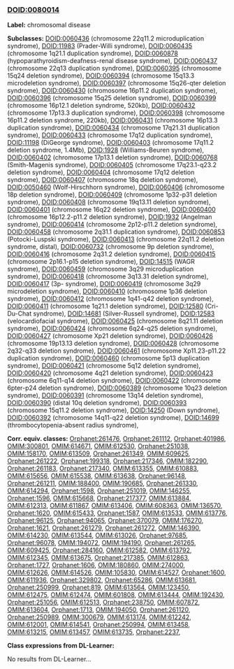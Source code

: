 
### [DOID:0080014](http://purl.obolibrary.org/obo/DOID_0080014)
**Label:** chromosomal disease

**Subclasses:** [DOID:0060436](http://purl.obolibrary.org/obo/DOID_0060436) (chromosome 22q11.2 microduplication syndrome), [DOID:11983](http://purl.obolibrary.org/obo/DOID_11983) (Prader-Willi syndrome), [DOID:0060435](http://purl.obolibrary.org/obo/DOID_0060435) (chromosome 1q21.1 duplication syndrome), [DOID:0060878](http://purl.obolibrary.org/obo/DOID_0060878) (hypoparathyroidism-deafness-renal disease syndrome), [DOID:0060437](http://purl.obolibrary.org/obo/DOID_0060437) (chromosome 22q13 duplication syndrome), [DOID:0060395](http://purl.obolibrary.org/obo/DOID_0060395) (chromosome 15q24 deletion syndrome), [DOID:0060394](http://purl.obolibrary.org/obo/DOID_0060394) (chromosome 15q13.3 microdeletion syndrome), [DOID:0060397](http://purl.obolibrary.org/obo/DOID_0060397) (chromosome 15q26-qter deletion syndrome), [DOID:0060430](http://purl.obolibrary.org/obo/DOID_0060430) (chromosome 16p11.2 duplication syndrome), [DOID:0060396](http://purl.obolibrary.org/obo/DOID_0060396) (chromosome 15q25 deletion syndrome), [DOID:0060399](http://purl.obolibrary.org/obo/DOID_0060399) (chromosome 16p12.1 deletion syndrome, 520kb), [DOID:0060432](http://purl.obolibrary.org/obo/DOID_0060432) (chromosome 17p13.3 duplication syndrome), [DOID:0060398](http://purl.obolibrary.org/obo/DOID_0060398) (chromosome 16p11.2 deletion syndrome, 220kb), [DOID:0060431](http://purl.obolibrary.org/obo/DOID_0060431) (chromosome 16p13.3 duplication syndrome), [DOID:0060434](http://purl.obolibrary.org/obo/DOID_0060434) (chromosome 17q21.31 duplication syndrome), [DOID:0060433](http://purl.obolibrary.org/obo/DOID_0060433) (chromosome 17q12 duplication syndrome), [DOID:11198](http://purl.obolibrary.org/obo/DOID_11198) (DiGeorge syndrome), [DOID:0060403](http://purl.obolibrary.org/obo/DOID_0060403) (chromosome 17q11.2 deletion syndrome, 1.4Mb), [DOID:1928](http://purl.obolibrary.org/obo/DOID_1928) (Williams-Beuren syndrome), [DOID:0060402](http://purl.obolibrary.org/obo/DOID_0060402) (chromosome 17p13.1 deletion syndrome), [DOID:0060768](http://purl.obolibrary.org/obo/DOID_0060768) (Smith-Magenis syndrome), [DOID:0060405](http://purl.obolibrary.org/obo/DOID_0060405) (chromosome 17q23.1-q23.2 deletion syndrome), [DOID:0060404](http://purl.obolibrary.org/obo/DOID_0060404) (chromosome 17q12 deletion syndrome), [DOID:0060407](http://purl.obolibrary.org/obo/DOID_0060407) (chromosome 18q deletion syndrome), [DOID:0050460](http://purl.obolibrary.org/obo/DOID_0050460) (Wolf-Hirschhorn syndrome), [DOID:0060406](http://purl.obolibrary.org/obo/DOID_0060406) (chromosome 18p deletion syndrome), [DOID:0060409](http://purl.obolibrary.org/obo/DOID_0060409) (chromosome 1p32-p31 deletion syndrome), [DOID:0060408](http://purl.obolibrary.org/obo/DOID_0060408) (chromosome 19q13.11 deletion syndrome), [DOID:0060401](http://purl.obolibrary.org/obo/DOID_0060401) (chromosome 16q22 deletion syndrome), [DOID:0060400](http://purl.obolibrary.org/obo/DOID_0060400) (chromosome 16p12.2-p11.2 deletion syndrome), [DOID:1932](http://purl.obolibrary.org/obo/DOID_1932) (Angelman syndrome), [DOID:0060414](http://purl.obolibrary.org/obo/DOID_0060414) (chromosome 2p12-p11.2 deletion syndrome), [DOID:0060458](http://purl.obolibrary.org/obo/DOID_0060458) (chromosome 2q31.1 duplication syndrome), [DOID:0060853](http://purl.obolibrary.org/obo/DOID_0060853) (Potocki-Luspski syndrome), [DOID:0060413](http://purl.obolibrary.org/obo/DOID_0060413) (chromosome 22q11.2 deletion syndrome, distal), [DOID:0060732](http://purl.obolibrary.org/obo/DOID_0060732) (chromosome 9p deletion syndrome), [DOID:0060416](http://purl.obolibrary.org/obo/DOID_0060416) (chromosome 2q31.2 deletion syndrome), [DOID:0060415](http://purl.obolibrary.org/obo/DOID_0060415) (chromosome 2p16.1-p15 deletion syndrome), [DOID:14515](http://purl.obolibrary.org/obo/DOID_14515) (WAGR syndrome), [DOID:0060459](http://purl.obolibrary.org/obo/DOID_0060459) (chromosome 3q29 microduplication syndrome), [DOID:0060418](http://purl.obolibrary.org/obo/DOID_0060418) (chromosome 3q13.31 deletion syndrome), [DOID:0060417](http://purl.obolibrary.org/obo/DOID_0060417) (3p- syndrome), [DOID:0060419](http://purl.obolibrary.org/obo/DOID_0060419) (chromosome 3q29 microdeletion syndrome), [DOID:0060410](http://purl.obolibrary.org/obo/DOID_0060410) (chromosome 1p36 deletion syndrome), [DOID:0060412](http://purl.obolibrary.org/obo/DOID_0060412) (chromosome 1q41-q42 deletion syndrome), [DOID:0060411](http://purl.obolibrary.org/obo/DOID_0060411) (chromosome 1q21.1 deletion syndrome), [DOID:12580](http://purl.obolibrary.org/obo/DOID_12580) (Cri-Du-Chat syndrome), [DOID:14681](http://purl.obolibrary.org/obo/DOID_14681) (Silver-Russell syndrome), [DOID:12583](http://purl.obolibrary.org/obo/DOID_12583) (velocardiofacial syndrome), [DOID:0060425](http://purl.obolibrary.org/obo/DOID_0060425) (chromosome 8q21.11 deletion syndrome), [DOID:0060424](http://purl.obolibrary.org/obo/DOID_0060424) (chromosome 6q24-q25 deletion syndrome), [DOID:0060427](http://purl.obolibrary.org/obo/DOID_0060427) (chromosome Xp21 deletion syndrome), [DOID:0060426](http://purl.obolibrary.org/obo/DOID_0060426) (chromosome 19p13.13 deletion syndrome), [DOID:0060428](http://purl.obolibrary.org/obo/DOID_0060428) (chromosome 2q32-q33 deletion syndrome), [DOID:0060461](http://purl.obolibrary.org/obo/DOID_0060461) (chromosome Xp11.23-p11.22 duplication syndrome), [DOID:0060460](http://purl.obolibrary.org/obo/DOID_0060460) (chromosome 5p13 duplication syndrome), [DOID:0060421](http://purl.obolibrary.org/obo/DOID_0060421) (chromosome 5q12 deletion syndrome), [DOID:0060420](http://purl.obolibrary.org/obo/DOID_0060420) (chromosome 4q21 deletion syndrome), [DOID:0060423](http://purl.obolibrary.org/obo/DOID_0060423) (chromosome 6q11-q14 deletion syndrome), [DOID:0060422](http://purl.obolibrary.org/obo/DOID_0060422) (chromosome 6pter-p24 deletion syndrome), [DOID:0060389](http://purl.obolibrary.org/obo/DOID_0060389) (chromosome 10q23 deletion syndrome), [DOID:0060391](http://purl.obolibrary.org/obo/DOID_0060391) (chromosome 13q14 deletion syndrome), [DOID:0060390](http://purl.obolibrary.org/obo/DOID_0060390) (distal 10q deletion syndrome), [DOID:0060393](http://purl.obolibrary.org/obo/DOID_0060393) (chromosome 15q11.2 deletion syndrome), [DOID:14250](http://purl.obolibrary.org/obo/DOID_14250) (Down syndrome), [DOID:0060392](http://purl.obolibrary.org/obo/DOID_0060392) (chromosome 14q11-q22 deletion syndrome), [DOID:14699](http://purl.obolibrary.org/obo/DOID_14699) (thrombocytopenia-absent radius syndrome), 

**Corr. equiv. classes:** [Orphanet:261476](http://www.orpha.net/ORDO/Orphanet_261476), [Orphanet:261112](http://www.orpha.net/ORDO/Orphanet_261112), [Orphanet:401986](http://www.orpha.net/ORDO/Orphanet_401986), [OMIM:300801](http://purl.obolibrary.org/obo/OMIM_300801), [OMIM:614671](http://purl.obolibrary.org/obo/OMIM_614671), [OMIM:612530](http://purl.obolibrary.org/obo/OMIM_612530), [Orphanet:251038](http://www.orpha.net/ORDO/Orphanet_251038), [OMIM:158170](http://purl.obolibrary.org/obo/OMIM_158170), [OMIM:613509](http://purl.obolibrary.org/obo/OMIM_613509), [Orphanet:261349](http://www.orpha.net/ORDO/Orphanet_261349), [OMIM:609625](http://purl.obolibrary.org/obo/OMIM_609625), [Orphanet:261222](http://www.orpha.net/ORDO/Orphanet_261222), [Orphanet:199318](http://www.orpha.net/ORDO/Orphanet_199318), [Orphanet:217346](http://www.orpha.net/ORDO/Orphanet_217346), [OMIM:182290](http://purl.obolibrary.org/obo/OMIM_182290), [Orphanet:261183](http://www.orpha.net/ORDO/Orphanet_261183), [Orphanet:217340](http://www.orpha.net/ORDO/Orphanet_217340), [OMIM:613355](http://purl.obolibrary.org/obo/OMIM_613355), [OMIM:610883](http://purl.obolibrary.org/obo/OMIM_610883), [OMIM:615656](http://purl.obolibrary.org/obo/OMIM_615656), [OMIM:615538](http://purl.obolibrary.org/obo/OMIM_615538), [OMIM:613638](http://purl.obolibrary.org/obo/OMIM_613638), [Orphanet:96148](http://www.orpha.net/ORDO/Orphanet_96148), [Orphanet:261211](http://www.orpha.net/ORDO/Orphanet_261211), [OMIM:188400](http://purl.obolibrary.org/obo/OMIM_188400), [OMIM:190685](http://purl.obolibrary.org/obo/OMIM_190685), [Orphanet:261330](http://www.orpha.net/ORDO/Orphanet_261330), [OMIM:614294](http://purl.obolibrary.org/obo/OMIM_614294), [Orphanet:1598](http://www.orpha.net/ORDO/Orphanet_1598), [Orphanet:251019](http://www.orpha.net/ORDO/Orphanet_251019), [OMIM:146255](http://purl.obolibrary.org/obo/OMIM_146255), [Orphanet:1596](http://www.orpha.net/ORDO/Orphanet_1596), [OMIM:615668](http://purl.obolibrary.org/obo/OMIM_615668), [Orphanet:217377](http://www.orpha.net/ORDO/Orphanet_217377), [OMIM:613884](http://purl.obolibrary.org/obo/OMIM_613884), [OMIM:612313](http://purl.obolibrary.org/obo/OMIM_612313), [OMIM:611867](http://purl.obolibrary.org/obo/OMIM_611867), [OMIM:613406](http://purl.obolibrary.org/obo/OMIM_613406), [OMIM:608363](http://purl.obolibrary.org/obo/OMIM_608363), [OMIM:136570](http://purl.obolibrary.org/obo/OMIM_136570), [Orphanet:1620](http://www.orpha.net/ORDO/Orphanet_1620), [OMIM:615433](http://purl.obolibrary.org/obo/OMIM_615433), [Orphanet:1587](http://www.orpha.net/ORDO/Orphanet_1587), [OMIM:613533](http://purl.obolibrary.org/obo/OMIM_613533), [OMIM:613776](http://purl.obolibrary.org/obo/OMIM_613776), [Orphanet:96125](http://www.orpha.net/ORDO/Orphanet_96125), [Orphanet:94065](http://www.orpha.net/ORDO/Orphanet_94065), [Orphanet:370079](http://www.orpha.net/ORDO/Orphanet_370079), [OMIM:176270](http://purl.obolibrary.org/obo/OMIM_176270), [Orphanet:1621](http://www.orpha.net/ORDO/Orphanet_1621), [Orphanet:261279](http://www.orpha.net/ORDO/Orphanet_261279), [Orphanet:261272](http://www.orpha.net/ORDO/Orphanet_261272), [OMIM:146390](http://purl.obolibrary.org/obo/OMIM_146390), [OMIM:614230](http://purl.obolibrary.org/obo/OMIM_614230), [OMIM:613544](http://purl.obolibrary.org/obo/OMIM_613544), [OMIM:613026](http://purl.obolibrary.org/obo/OMIM_613026), [Orphanet:97685](http://www.orpha.net/ORDO/Orphanet_97685), [Orphanet:96078](http://www.orpha.net/ORDO/Orphanet_96078), [OMIM:194072](http://purl.obolibrary.org/obo/OMIM_194072), [OMIM:194190](http://purl.obolibrary.org/obo/OMIM_194190), [Orphanet:261265](http://www.orpha.net/ORDO/Orphanet_261265), [OMIM:609425](http://purl.obolibrary.org/obo/OMIM_609425), [Orphanet:284160](http://www.orpha.net/ORDO/Orphanet_284160), [OMIM:612582](http://purl.obolibrary.org/obo/OMIM_612582), [OMIM:613792](http://purl.obolibrary.org/obo/OMIM_613792), [OMIM:612345](http://purl.obolibrary.org/obo/OMIM_612345), [OMIM:613675](http://purl.obolibrary.org/obo/OMIM_613675), [Orphanet:217385](http://www.orpha.net/ORDO/Orphanet_217385), [OMIM:612863](http://purl.obolibrary.org/obo/OMIM_612863), [Orphanet:1727](http://www.orpha.net/ORDO/Orphanet_1727), [Orphanet:1606](http://www.orpha.net/ORDO/Orphanet_1606), [OMIM:180860](http://purl.obolibrary.org/obo/OMIM_180860), [OMIM:274000](http://purl.obolibrary.org/obo/OMIM_274000), [OMIM:612626](http://purl.obolibrary.org/obo/OMIM_612626), [OMIM:614526](http://purl.obolibrary.org/obo/OMIM_614526), [OMIM:105830](http://purl.obolibrary.org/obo/OMIM_105830), [OMIM:614527](http://purl.obolibrary.org/obo/OMIM_614527), [Orphanet:1600](http://www.orpha.net/ORDO/Orphanet_1600), [OMIM:611936](http://purl.obolibrary.org/obo/OMIM_611936), [Orphanet:329802](http://www.orpha.net/ORDO/Orphanet_329802), [Orphanet:65286](http://www.orpha.net/ORDO/Orphanet_65286), [OMIM:613681](http://purl.obolibrary.org/obo/OMIM_613681), [Orphanet:250999](http://www.orpha.net/ORDO/Orphanet_250999), [Orphanet:819](http://www.orpha.net/ORDO/Orphanet_819), [OMIM:613564](http://purl.obolibrary.org/obo/OMIM_613564), [OMIM:123450](http://purl.obolibrary.org/obo/OMIM_123450), [OMIM:612475](http://purl.obolibrary.org/obo/OMIM_612475), [OMIM:612474](http://purl.obolibrary.org/obo/OMIM_612474), [OMIM:601808](http://purl.obolibrary.org/obo/OMIM_601808), [OMIM:613444](http://purl.obolibrary.org/obo/OMIM_613444), [OMIM:192430](http://purl.obolibrary.org/obo/OMIM_192430), [Orphanet:251056](http://www.orpha.net/ORDO/Orphanet_251056), [OMIM:612513](http://purl.obolibrary.org/obo/OMIM_612513), [Orphanet:238750](http://www.orpha.net/ORDO/Orphanet_238750), [OMIM:607872](http://purl.obolibrary.org/obo/OMIM_607872), [OMIM:613604](http://purl.obolibrary.org/obo/OMIM_613604), [Orphanet:1713](http://www.orpha.net/ORDO/Orphanet_1713), [OMIM:194050](http://purl.obolibrary.org/obo/OMIM_194050), [Orphanet:261120](http://www.orpha.net/ORDO/Orphanet_261120), [Orphanet:250989](http://www.orpha.net/ORDO/Orphanet_250989), [OMIM:300679](http://purl.obolibrary.org/obo/OMIM_300679), [OMIM:613174](http://purl.obolibrary.org/obo/OMIM_613174), [OMIM:612242](http://purl.obolibrary.org/obo/OMIM_612242), [OMIM:612001](http://purl.obolibrary.org/obo/OMIM_612001), [OMIM:614541](http://purl.obolibrary.org/obo/OMIM_614541), [Orphanet:250994](http://www.orpha.net/ORDO/Orphanet_250994), [OMIM:613458](http://purl.obolibrary.org/obo/OMIM_613458), [OMIM:613215](http://purl.obolibrary.org/obo/OMIM_613215), [OMIM:613457](http://purl.obolibrary.org/obo/OMIM_613457), [OMIM:613735](http://purl.obolibrary.org/obo/OMIM_613735), [Orphanet:2237](http://www.orpha.net/ORDO/Orphanet_2237), 

**Class expressions from DL-Learner:**

No results from DL-Learner...



